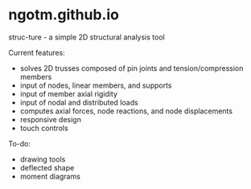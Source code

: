 # ngotm.github.io

struc-ture - a simple 2D structural analysis tool

Current features:
- solves 2D trusses composed of pin joints and tension/compression members
- input of nodes, linear members, and supports
- input of member axial rigidity
- input of nodal and distributed loads
- computes axial forces, node reactions, and node displacements
- responsive design
- touch controls

To-do:
- drawing tools
- deflected shape
- moment diagrams